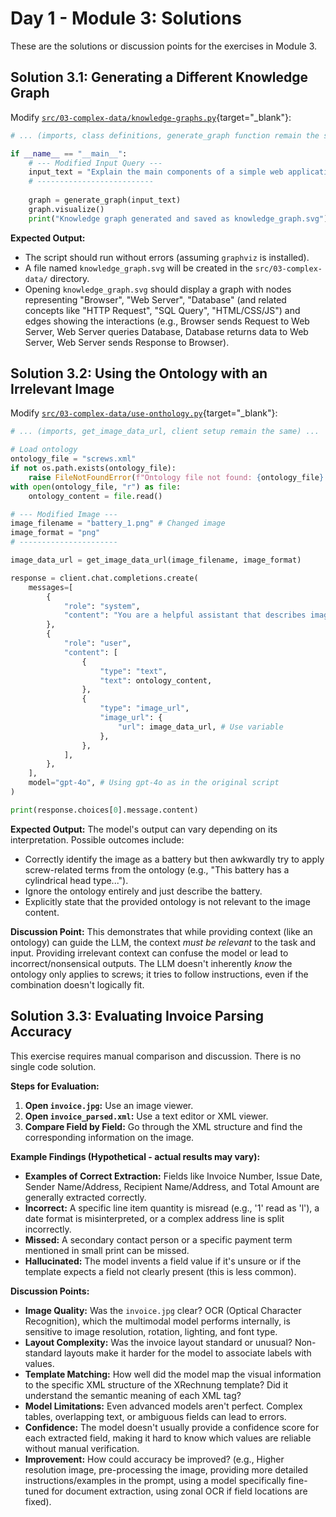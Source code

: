 # Day 1 - Module 3: Solutions

These are the solutions or discussion points for the exercises in Module 3.

## Solution 3.1: Generating a Different Knowledge Graph

Modify [`src/03-complex-data/knowledge-graphs.py`](https://github.com/denniszielke/agentic-playground/blob/main/src/03-complex-data/knowledge-graphs.py){target="_blank"}:

```python
# ... (imports, class definitions, generate_graph function remain the same) ...

if __name__ == "__main__":
    # --- Modified Input Query --- 
    input_text = "Explain the main components of a simple web application: browser, web server, database, and how they interact."
    # --------------------------
    
    graph = generate_graph(input_text)
    graph.visualize()
    print("Knowledge graph generated and saved as knowledge_graph.svg")

```

**Expected Output:**
*   The script should run without errors (assuming `graphviz` is installed).
*   A file named `knowledge_graph.svg` will be created in the `src/03-complex-data/` directory.
*   Opening `knowledge_graph.svg` should display a graph with nodes representing "Browser", "Web Server", "Database" (and related concepts like "HTTP Request", "SQL Query", "HTML/CSS/JS") and edges showing the interactions (e.g., Browser sends Request to Web Server, Web Server queries Database, Database returns data to Web Server, Web Server sends Response to Browser).

## Solution 3.2: Using the Ontology with an Irrelevant Image

Modify [`src/03-complex-data/use-onthology.py`](https://github.com/denniszielke/agentic-playground/blob/main/src/03-complex-data/use-onthology.py){target="_blank"}:

```python
# ... (imports, get_image_data_url, client setup remain the same) ...

# Load ontology
ontology_file = "screws.xml"
if not os.path.exists(ontology_file):
    raise FileNotFoundError(f"Ontology file not found: {ontology_file}. Run create_onthologies.py first.")
with open(ontology_file, "r") as file:
    ontology_content = file.read()

# --- Modified Image --- 
image_filename = "battery_1.png" # Changed image
image_format = "png"
# ----------------------

image_data_url = get_image_data_url(image_filename, image_format)

response = client.chat.completions.create(
    messages=[
        {
            "role": "system",
            "content": "You are a helpful assistant that describes images in details. Make use of the onology provided to describe the image.",
        },
        {
            "role": "user",
            "content": [
                {
                    "type": "text",
                    "text": ontology_content,
                },
                {
                    "type": "image_url",
                    "image_url": {
                        "url": image_data_url, # Use variable
                    },
                },
            ],
        },
    ],
    model="gpt-4o", # Using gpt-4o as in the original script
)

print(response.choices[0].message.content)

```

**Expected Output:**
The model's output can vary depending on its interpretation. Possible outcomes include:
*   Correctly identify the image as a battery but then awkwardly try to apply screw-related terms from the ontology (e.g., "This battery has a cylindrical head type...").
*   Ignore the ontology entirely and just describe the battery.
*   Explicitly state that the provided ontology is not relevant to the image content.

**Discussion Point:** This demonstrates that while providing context (like an ontology) can guide the LLM, the context *must be relevant* to the task and input. Providing irrelevant context can confuse the model or lead to incorrect/nonsensical outputs. The LLM doesn't inherently *know* the ontology only applies to screws; it tries to follow instructions, even if the combination doesn't logically fit.

## Solution 3.3: Evaluating Invoice Parsing Accuracy

This exercise requires manual comparison and discussion. There is no single code solution.

**Steps for Evaluation:**

1.  **Open `invoice.jpg`:** Use an image viewer.
2.  **Open `invoice_parsed.xml`:** Use a text editor or XML viewer.
3.  **Compare Field by Field:** Go through the XML structure and find the corresponding information on the image.

**Example Findings (Hypothetical - actual results may vary):**

*   **Examples of Correct Extraction:** Fields like Invoice Number, Issue Date, Sender Name/Address, Recipient Name/Address, and Total Amount are generally extracted correctly.
*   **Incorrect:** A specific line item quantity is misread (e.g., '1' read as 'l'), a date format is misinterpreted, or a complex address line is split incorrectly.
*   **Missed:** A secondary contact person or a specific payment term mentioned in small print can be missed.
*   **Hallucinated:** The model invents a field value if it's unsure or if the template expects a field not clearly present (this is less common).

**Discussion Points:**
*   **Image Quality:** Was the `invoice.jpg` clear? OCR (Optical Character Recognition), which the multimodal model performs internally, is sensitive to image resolution, rotation, lighting, and font type.
*   **Layout Complexity:** Was the invoice layout standard or unusual? Non-standard layouts make it harder for the model to associate labels with values.
*   **Template Matching:** How well did the model map the visual information to the specific XML structure of the XRechnung template? Did it understand the semantic meaning of each XML tag?
*   **Model Limitations:** Even advanced models aren't perfect. Complex tables, overlapping text, or ambiguous fields can lead to errors.
*   **Confidence:** The model doesn't usually provide a confidence score for each extracted field, making it hard to know which values are reliable without manual verification.
*   **Improvement:** How could accuracy be improved? (e.g., Higher resolution image, pre-processing the image, providing more detailed instructions/examples in the prompt, using a model specifically fine-tuned for document extraction, using zonal OCR if field locations are fixed).

